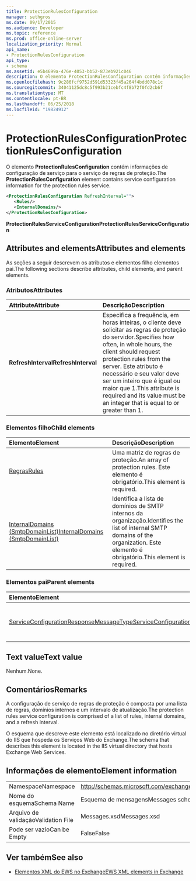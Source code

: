```yaml
---
title: ProtectionRulesConfiguration
manager: sethgros
ms.date: 09/17/2015
ms.audience: Developer
ms.topic: reference
ms.prod: office-online-server
localization_priority: Normal
api_name:
- ProtectionRulesConfiguration
api_type:
- schema
ms.assetid: e5b4699a-476e-4053-bb52-873eb921c046
description: O elemento ProtectionRulesConfiguration contém informações de configuração de serviço para o serviço de regras de proteção.
ms.openlocfilehash: 9c286fcf9752d591d53323f45a264f4bdd078c1c
ms.sourcegitcommit: 34041125dc8c5f993b21cebfc4f8b72f0fd2cb6f
ms.translationtype: MT
ms.contentlocale: pt-BR
ms.lasthandoff: 06/25/2018
ms.locfileid: "19824912"
---
```

# <a name="protectionrulesconfiguration"></a><span data-ttu-id="177b5-103">ProtectionRulesConfiguration</span><span class="sxs-lookup"><span data-stu-id="177b5-103">ProtectionRulesConfiguration</span></span>

<span data-ttu-id="177b5-104">O elemento **ProtectionRulesConfiguration** contém informações de configuração de serviço para o serviço de regras de proteção.</span><span class="sxs-lookup"><span data-stu-id="177b5-104">The **ProtectionRulesConfiguration** element contains service configuration information for the protection rules service.</span></span> 
  
```XML
<ProtectionRulesConfiguration RefreshInterval="">
   <Rules/>
   <InternalDomains/>
</ProtectionRulesConfiguration>
```

 <span data-ttu-id="177b5-105">**ProtectionRulesServiceConfiguration**</span><span class="sxs-lookup"><span data-stu-id="177b5-105">**ProtectionRulesServiceConfiguration**</span></span>
## <a name="attributes-and-elements"></a><span data-ttu-id="177b5-106">Attributes and elements</span><span class="sxs-lookup"><span data-stu-id="177b5-106">Attributes and elements</span></span>

<span data-ttu-id="177b5-107">As seções a seguir descrevem os atributos e elementos filho elementos pai.</span><span class="sxs-lookup"><span data-stu-id="177b5-107">The following sections describe attributes, child elements, and parent elements.</span></span>
  
### <a name="attributes"></a><span data-ttu-id="177b5-108">Atributos</span><span class="sxs-lookup"><span data-stu-id="177b5-108">Attributes</span></span>

|<span data-ttu-id="177b5-109">**Attribute**</span><span class="sxs-lookup"><span data-stu-id="177b5-109">**Attribute**</span></span>|<span data-ttu-id="177b5-110">**Descrição**</span><span class="sxs-lookup"><span data-stu-id="177b5-110">**Description**</span></span>|
|:-----|:-----|
|<span data-ttu-id="177b5-111">**RefreshInterval**</span><span class="sxs-lookup"><span data-stu-id="177b5-111">**RefreshInterval**</span></span> <br/> |<span data-ttu-id="177b5-112">Especifica a frequência, em horas inteiras, o cliente deve solicitar as regras de proteção do servidor.</span><span class="sxs-lookup"><span data-stu-id="177b5-112">Specifies how often, in whole hours, the client should request protection rules from the server.</span></span> <span data-ttu-id="177b5-113">Este atributo é necessário e seu valor deve ser um inteiro que é igual ou maior que 1.</span><span class="sxs-lookup"><span data-stu-id="177b5-113">This attribute is required and its value must be an integer that is equal to or greater than 1.</span></span>  <br/> |
   
### <a name="child-elements"></a><span data-ttu-id="177b5-114">Elementos filho</span><span class="sxs-lookup"><span data-stu-id="177b5-114">Child elements</span></span>

|<span data-ttu-id="177b5-115">**Elemento**</span><span class="sxs-lookup"><span data-stu-id="177b5-115">**Element**</span></span>|<span data-ttu-id="177b5-116">**Descrição**</span><span class="sxs-lookup"><span data-stu-id="177b5-116">**Description**</span></span>|
|:-----|:-----|
|[<span data-ttu-id="177b5-117">Regras</span><span class="sxs-lookup"><span data-stu-id="177b5-117">Rules </span></span>](rules-ex15websvcsotherref.md) <br/> |<span data-ttu-id="177b5-118">Uma matriz de regras de proteção.</span><span class="sxs-lookup"><span data-stu-id="177b5-118">An array of protection rules.</span></span> <span data-ttu-id="177b5-119">Este elemento é obrigatório.</span><span class="sxs-lookup"><span data-stu-id="177b5-119">This element is required.</span></span>  <br/> |
|[<span data-ttu-id="177b5-120">InternalDomains (SmtpDomainList)</span><span class="sxs-lookup"><span data-stu-id="177b5-120">InternalDomains (SmtpDomainList)</span></span>](internaldomains-smtpdomainlist.md) <br/> |<span data-ttu-id="177b5-121">Identifica a lista de domínios de SMTP internos da organização.</span><span class="sxs-lookup"><span data-stu-id="177b5-121">Identifies the list of internal SMTP domains of the organization.</span></span> <span data-ttu-id="177b5-122">Este elemento é obrigatório.</span><span class="sxs-lookup"><span data-stu-id="177b5-122">This element is required.</span></span>  <br/> |
   
### <a name="parent-elements"></a><span data-ttu-id="177b5-123">Elementos pai</span><span class="sxs-lookup"><span data-stu-id="177b5-123">Parent elements</span></span>

|<span data-ttu-id="177b5-124">**Elemento**</span><span class="sxs-lookup"><span data-stu-id="177b5-124">**Element**</span></span>|<span data-ttu-id="177b5-125">**Descrição**</span><span class="sxs-lookup"><span data-stu-id="177b5-125">**Description**</span></span>|
|:-----|:-----|
|[<span data-ttu-id="177b5-126">ServiceConfigurationResponseMessageType</span><span class="sxs-lookup"><span data-stu-id="177b5-126">ServiceConfigurationResponseMessageType</span></span>](serviceconfigurationresponsemessagetype.md) <br/> |<span data-ttu-id="177b5-127">Contém as definições de configuração de serviço.</span><span class="sxs-lookup"><span data-stu-id="177b5-127">Contains service configuration settings.</span></span>  <br/> |
   
## <a name="text-value"></a><span data-ttu-id="177b5-128">Text value</span><span class="sxs-lookup"><span data-stu-id="177b5-128">Text value</span></span>

<span data-ttu-id="177b5-129">Nenhum.</span><span class="sxs-lookup"><span data-stu-id="177b5-129">None.</span></span>
  
## <a name="remarks"></a><span data-ttu-id="177b5-130">Comentários</span><span class="sxs-lookup"><span data-stu-id="177b5-130">Remarks</span></span>

<span data-ttu-id="177b5-131">A configuração de serviço de regras de proteção é composta por uma lista de regras, domínios internos e um intervalo de atualização.</span><span class="sxs-lookup"><span data-stu-id="177b5-131">The protection rules service configuration is comprised of a list of rules, internal domains, and a refresh interval.</span></span>
  
<span data-ttu-id="177b5-132">O esquema que descreve este elemento está localizado no diretório virtual do IIS que hospeda os Serviços Web do Exchange.</span><span class="sxs-lookup"><span data-stu-id="177b5-132">The schema that describes this element is located in the IIS virtual directory that hosts Exchange Web Services.</span></span>
  
## <a name="element-information"></a><span data-ttu-id="177b5-133">Informações de elemento</span><span class="sxs-lookup"><span data-stu-id="177b5-133">Element information</span></span>

|||
|:-----|:-----|
|<span data-ttu-id="177b5-134">Namespace</span><span class="sxs-lookup"><span data-stu-id="177b5-134">Namespace</span></span>  <br/> |http://schemas.microsoft.com/exchange/services/2006/messages  <br/> |
|<span data-ttu-id="177b5-135">Nome do esquema</span><span class="sxs-lookup"><span data-stu-id="177b5-135">Schema Name</span></span>  <br/> |<span data-ttu-id="177b5-136">Esquema de mensagens</span><span class="sxs-lookup"><span data-stu-id="177b5-136">Messages schema</span></span>  <br/> |
|<span data-ttu-id="177b5-137">Arquivo de validação</span><span class="sxs-lookup"><span data-stu-id="177b5-137">Validation File</span></span>  <br/> |<span data-ttu-id="177b5-138">Messages.xsd</span><span class="sxs-lookup"><span data-stu-id="177b5-138">Messages.xsd</span></span>  <br/> |
|<span data-ttu-id="177b5-139">Pode ser vazio</span><span class="sxs-lookup"><span data-stu-id="177b5-139">Can be Empty</span></span>  <br/> |<span data-ttu-id="177b5-140">False</span><span class="sxs-lookup"><span data-stu-id="177b5-140">False</span></span>  <br/> |
   
## <a name="see-also"></a><span data-ttu-id="177b5-141">Ver também</span><span class="sxs-lookup"><span data-stu-id="177b5-141">See also</span></span>



- [<span data-ttu-id="177b5-142">Elementos XML do EWS no Exchange</span><span class="sxs-lookup"><span data-stu-id="177b5-142">EWS XML elements in Exchange</span></span>](ews-xml-elements-in-exchange.md)

